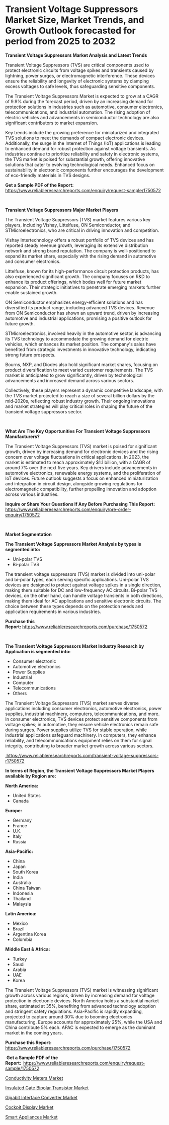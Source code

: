 <p><h1>Transient Voltage Suppressors Market Size, Market Trends, and Growth Outlook forecasted for period from 2025 to 2032</h1></p><p><strong>Transient Voltage Suppressors Market Analysis and Latest Trends</strong></p>
<p><p>Transient Voltage Suppressors (TVS) are critical components used to protect electronic circuits from voltage spikes and transients caused by lightning, power surges, or electromagnetic interference. These devices ensure the reliability and longevity of electronic systems by clamping excess voltages to safe levels, thus safeguarding sensitive components.</p><p>The Transient Voltage Suppressors Market is expected to grow at a CAGR of 9.9% during the forecast period, driven by an increasing demand for protection solutions in industries such as automotive, consumer electronics, telecommunications, and industrial automation. The rising adoption of electric vehicles and advancements in semiconductor technology are also significant contributors to market expansion. </p><p>Key trends include the growing preference for miniaturized and integrated TVS solutions to meet the demands of compact electronic devices. Additionally, the surge in the Internet of Things (IoT) applications is leading to enhanced demand for robust protection against voltage transients. As industries continue to prioritize reliability and safety in electronic systems, the TVS market is poised for substantial growth, offering innovative solutions that cater to evolving technological needs. Enhanced focus on sustainability in electronic components further encourages the development of eco-friendly materials in TVS designs.</p></p>
<p><strong>Get a Sample PDF of the Report:&nbsp;</strong> <a href="https://www.reliableresearchreports.com/enquiry/request-sample/1750572?utm_campaign=8&utm_medium=2&utm_source=Github&utm_content=ia&utm_term=06042025&utm_id=transient-voltage-suppressors">https://www.reliableresearchreports.com/enquiry/request-sample/1750572</a></p>
<p>&nbsp;</p>
<p><strong>Transient Voltage Suppressors Major Market Players</strong></p>
<p><p>The Transient Voltage Suppressors (TVS) market features various key players, including Vishay, Littelfuse, ON Semiconductor, and STMicroelectronics, who are critical in driving innovation and competition. </p><p>Vishay Intertechnology offers a robust portfolio of TVS devices and has reported steady revenue growth, leveraging its extensive distribution network and strong brand reputation. The company is well-positioned to expand its market share, especially with the rising demand in automotive and consumer electronics.</p><p>Littelfuse, known for its high-performance circuit protection products, has also experienced significant growth. The company focuses on R&D to enhance its product offerings, which bodes well for future market expansion. Their strategic initiatives to penetrate emerging markets further enable sustained growth.</p><p>ON Semiconductor emphasizes energy-efficient solutions and has diversified its product range, including advanced TVS devices. Revenue from ON Semiconductor has shown an upward trend, driven by increasing automotive and industrial applications, promising a positive outlook for future growth.</p><p>STMicroelectronics, involved heavily in the automotive sector, is advancing its TVS technology to accommodate the growing demand for electric vehicles, which enhances its market position. The company's sales have benefited from strategic investments in innovative technology, indicating strong future prospects.</p><p>Bourns, NXP, and Diodes also hold significant market shares, focusing on product diversification to meet varied customer requirements. The TVS market is anticipated to grow significantly, driven by technological advancements and increased demand across various sectors.</p><p>Collectively, these players represent a dynamic competitive landscape, with the TVS market projected to reach a size of several billion dollars by the mid-2020s, reflecting robust industry growth. Their ongoing innovations and market strategies will play critical roles in shaping the future of the transient voltage suppressors sector.</p></p>
<p>&nbsp;</p>
<p><strong>What Are The Key Opportunities For Transient Voltage Suppressors Manufacturers?</strong></p>
<p><p>The Transient Voltage Suppressors (TVS) market is poised for significant growth, driven by increasing demand for electronic devices and the rising concern over voltage fluctuations in critical applications. In 2023, the market is estimated to reach approximately $1.1 billion, with a CAGR of around 7% over the next five years. Key drivers include advancements in automotive electronics, renewable energy systems, and the proliferation of IoT devices. Future outlook suggests a focus on enhanced miniaturization and integration in circuit design, alongside growing regulations for electromagnetic compatibility, further propelling innovation and adoption across various industries.</p></p>
<p><strong>Inquire or Share Your Questions If Any Before Purchasing This Report:</strong> <a href="https://www.reliableresearchreports.com/enquiry/pre-order-enquiry/1750572?utm_campaign=8&utm_medium=2&utm_source=Github&utm_content=ia&utm_term=06042025&utm_id=transient-voltage-suppressors">https://www.reliableresearchreports.com/enquiry/pre-order-enquiry/1750572</a></p>
<p>&nbsp;</p>
<p><strong>Market Segmentation</strong></p>
<p><strong>The Transient Voltage Suppressors Market Analysis by types is segmented into:</strong></p>
<p><ul><li>Uni-polar TVS</li><li>Bi-polar TVS</li></ul></p>
<p><p>The transient voltage suppressors (TVS) market is divided into uni-polar and bi-polar types, each serving specific applications. Uni-polar TVS devices are designed to protect against voltage spikes in a single direction, making them suitable for DC and low-frequency AC circuits. Bi-polar TVS devices, on the other hand, can handle voltage transients in both directions, making them ideal for AC applications and sensitive electronic circuits. The choice between these types depends on the protection needs and application requirements in various industries.</p></p>
<p><strong>Purchase this Report:&nbsp;</strong><a href="https://www.reliableresearchreports.com/purchase/1750572?utm_campaign=8&utm_medium=2&utm_source=Github&utm_content=ia&utm_term=06042025&utm_id=transient-voltage-suppressors">https://www.reliableresearchreports.com/purchase/1750572</a></p>
<p>&nbsp;</p>
<p><strong>The Transient Voltage Suppressors Market Industry Research by Application is segmented into:</strong></p>
<p><ul><li>Consumer electronic</li><li>Automotive electronics</li><li>Power Supplies</li><li>Industrial</li><li>Computer</li><li>Telecommunications</li><li>Others</li></ul></p>
<p><p>The Transient Voltage Suppressors (TVS) market serves diverse applications including consumer electronics, automotive electronics, power supplies, industrial machinery, computers, telecommunications, and more. In consumer electronics, TVS devices protect sensitive components from voltage spikes; in automotive, they ensure vehicle electronics remain safe during surges. Power supplies utilize TVS for stable operation, while industrial applications safeguard machinery. In computers, they enhance reliability, and telecommunications equipment relies on them for signal integrity, contributing to broader market growth across various sectors.</p></p>
<p><a href="https://www.reliableresearchreports.com/transient-voltage-suppressors-r1750572?utm_campaign=8&utm_medium=2&utm_source=Github&utm_content=ia&utm_term=06042025&utm_id=transient-voltage-suppressors">&nbsp;https://www.reliableresearchreports.com/transient-voltage-suppressors-r1750572</a></p>
<p><strong>In terms of Region, the Transient Voltage Suppressors Market Players available by Region are:</strong></p>
<p>
    <p> <strong> North America: </strong>
        <ul>
            <li>United States</li>
            <li>Canada</li>
        </ul>
        </p> 
    <p> <strong> Europe: </strong>
        <ul>
            <li>Germany</li>
            <li>France</li>
            <li>U.K.</li>
            <li>Italy</li>
            <li>Russia</li>
        </ul>
        </p> 
    <p> <strong> Asia-Pacific: </strong>
        <ul>
            <li>China</li>
            <li>Japan</li>
            <li>South Korea</li>
            <li>India</li>
            <li>Australia</li>
            <li>China Taiwan</li>
            <li>Indonesia</li>
            <li>Thailand</li>
            <li>Malaysia</li>
        </ul>
        </p> 
    <p> <strong> Latin America: </strong>
        <ul>
            <li>Mexico</li>
            <li>Brazil</li>
            <li>Argentina Korea</li>
            <li>Colombia</li>
        </ul>
        </p> 
    <p> <strong> Middle East & Africa: </strong>
        <ul>
            <li>Turkey</li>
            <li>Saudi</li>
            <li>Arabia</li>
            <li>UAE</li>
            <li>Korea</li>
        </ul>
    </p>
    </p>
<p><p>The Transient Voltage Suppressors (TVS) market is witnessing significant growth across various regions, driven by increasing demand for voltage protection in electronic devices. North America holds a substantial market share, estimated at 35%, benefiting from advanced technology adoption and stringent safety regulations. Asia-Pacific is rapidly expanding, projected to capture around 30% due to booming electronics manufacturing. Europe accounts for approximately 25%, while the USA and China contribute 5% each. APAC is expected to emerge as the dominant market in the coming years.</p></p>
<p><strong>Purchase this Report: </strong><a href="https://www.reliableresearchreports.com/purchase/1750572?utm_campaign=8&utm_medium=2&utm_source=Github&utm_content=ia&utm_term=06042025&utm_id=transient-voltage-suppressors">https://www.reliableresearchreports.com/purchase/1750572</a></p>
<p>&nbsp;<strong>Get a Sample PDF of the Report:&nbsp;&nbsp;</strong><a href="https://www.reliableresearchreports.com/enquiry/request-sample/1750572?utm_campaign=8&utm_medium=2&utm_source=Github&utm_content=ia&utm_term=06042025&utm_id=transient-voltage-suppressors">https://www.reliableresearchreports.com/enquiry/request-sample/1750572</a></p>
<p><strong></strong></p>
<p><p><a href="https://github.com/gakpasulgun/Market-Research-Report-List-1/blob/main/conductivity-meters-market.md?utm_campaign=8&utm_medium=2&utm_source=Github&utm_content=ia&utm_term=06042025&utm_id=transient-voltage-suppressors">Conductivity Meters Market</a></p><p><a href="https://github.com/lugnabirue/Market-Research-Report-List-1/blob/main/insulated-gate-bipolar-transistor-market.md?utm_campaign=8&utm_medium=2&utm_source=Github&utm_content=ia&utm_term=06042025&utm_id=transient-voltage-suppressors">Insulated Gate Bipolar Transistor Market</a></p><p><a href="https://github.com/kitkaeberz5z/Market-Research-Report-List-1/blob/main/gigabit-interface-converter-market.md?utm_campaign=8&utm_medium=2&utm_source=Github&utm_content=ia&utm_term=06042025&utm_id=transient-voltage-suppressors">Gigabit Interface Converter Market</a></p><p><a href="https://github.com/snelldimkeod/Market-Research-Report-List-1/blob/main/cockpit-display-market.md?utm_campaign=8&utm_medium=2&utm_source=Github&utm_content=ia&utm_term=06042025&utm_id=transient-voltage-suppressors">Cockpit Display Market</a></p><p><a href="https://github.com/shpirttangim48/Market-Research-Report-List-1/blob/main/smart-appliances-market.md?utm_campaign=8&utm_medium=2&utm_source=Github&utm_content=ia&utm_term=06042025&utm_id=transient-voltage-suppressors">Smart Appliances Market</a></p></p>